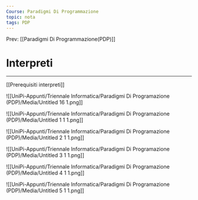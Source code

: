 ```yaml
---
Course: Paradigmi Di Programmazione
topic: nota
tags: PDP
---
```


Prev: [[Paradigmi Di Programmazione(PDP)]]

# Interpreti
---
[[Prerequisiti interpreti]]

![[UniPi-Appunti/Triennale Informatica/Paradigmi Di Programazione (PDP)/Media/Untitled 16 1.png]]

![[UniPi-Appunti/Triennale Informatica/Paradigmi Di Programazione (PDP)/Media/Untitled 1 1 1.png]]

![[UniPi-Appunti/Triennale Informatica/Paradigmi Di Programazione (PDP)/Media/Untitled 2 1 1.png]]

![[UniPi-Appunti/Triennale Informatica/Paradigmi Di Programazione (PDP)/Media/Untitled 3 1 1.png]]

![[UniPi-Appunti/Triennale Informatica/Paradigmi Di Programazione (PDP)/Media/Untitled 4 1 1.png]]

![[UniPi-Appunti/Triennale Informatica/Paradigmi Di Programazione (PDP)/Media/Untitled 5 1 1.png]]
